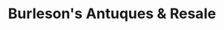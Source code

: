 ---
title: "Burleson's Antuques & Resale"
url: /morrison/burlesons-antuques-and-resale/
shop: antiques
---